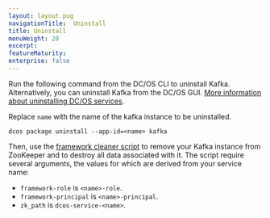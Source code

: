 ```yaml
---
layout: layout.pug
navigationTitle:  Uninstall
title: Uninstall
menuWeight: 20
excerpt:
featureMaturity:
enterprise: false
---
```


<!-- This source repo for this topic is https://github.com/mesosphere/dcos-kafka-service -->











Run the following command from the DC/OS CLI to uninstall Kafka. Alternatively, you can uninstall Kafka from the DC/OS GUI. [More information about uninstalling DC/OS services](1.9/deploying-services/uninstall/).

Replace `name` with the name of the kafka instance to be uninstalled.

    dcos package uninstall --app-id=<name> kafka
    
Then, use the [framework cleaner script](/1.9/deploying-services/uninstall/#framework-cleaner) to remove your Kafka instance from ZooKeeper and to destroy all data associated with it. The script require several arguments, the values for which are derived from your service name:

*   `framework-role` is `<name>-role`.
*   `framework-principal` is `<name>-principal`.
*   `zk_path` is `dcos-service-<name>`.
